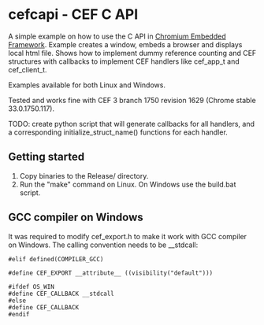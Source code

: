cefcapi - CEF C API
===================
A simple example on how to use the C API in [Chromium Embedded
Framework](https://code.google.com/p/chromiumembedded/).
Example creates a window, embeds a browser and displays local
html file. Shows how to implement dummy reference
counting and CEF structures with callbacks to 
implement CEF handlers like cef_app_t and cef_client_t.

Examples available for both Linux and Windows.

Tested and works fine with CEF 3 branch 1750 revision 1629
(Chrome stable 33.0.1750.117).

TODO: create python script that will generate callbacks for all
handlers, and a corresponding initialize_struct_name() functions
for each handler.


Getting started
---------------
1. Copy binaries to the Release/ directory.
2. Run the "make" command on Linux. On Windows use the build.bat script.


GCC compiler on Windows
-----------------------
It was required to modify cef_export.h to make it work with GCC
compiler on Windows. The calling convention needs to be __stdcall:

```
#elif defined(COMPILER_GCC)

#define CEF_EXPORT __attribute__ ((visibility("default")))

#ifdef OS_WIN
#define CEF_CALLBACK __stdcall
#else
#define CEF_CALLBACK
#endif
```
